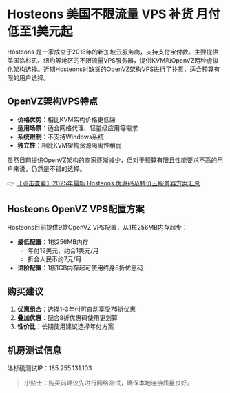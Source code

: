 # Hosteons 美国不限流量 VPS 补货 月付低至1美元起

Hosteons 是一家成立于2018年的新加坡云服务商，支持支付宝付款。主要提供美国洛杉矶、纽约等地区的不限流量VPS服务器，提供KVM和OpenVZ两种虚拟化架构选择。近期Hosteons对缺货的OpenVZ架构VPS进行了补货，适合预算有限的用户选择。

## OpenVZ架构VPS特点

- **价格优势**：相比KVM架构价格更低廉
- **适用场景**：适合网络代理、轻量级应用等需求
- **系统限制**：不支持Windows系统
- **独立性**：相比KVM架构资源隔离性稍弱

虽然目前提供OpenVZ架构的商家逐渐减少，但对于预算有限且性能要求不高的用户来说，仍然是不错的选择。

👉 [【点击查看】2025年最新 Hosteons 优惠码及特价云服务器方案汇总](https://bit.ly/hosteons)

## Hosteons OpenVZ VPS配置方案

Hosteons目前提供9款OpenVZ VPS配置，从1核256MB内存起步：

- **最低配置**：1核256MB内存
  - 年付12美元，约合1美元/月
  - 折合人民币约7元/月
- **进阶配置**：1核1GB内存起可使用终身8折优惠码

## 购买建议

1. **优惠组合**：选择1-3年付可自动享受75折优惠
2. **叠加优惠**：配合8折优惠码使用更划算
3. **性价比**：长期使用建议选择年付方案

## 机房测试信息

洛杉矶测试IP：185.255.131.103

> 小贴士：购买前建议先进行网络测试，确保本地连接质量良好。